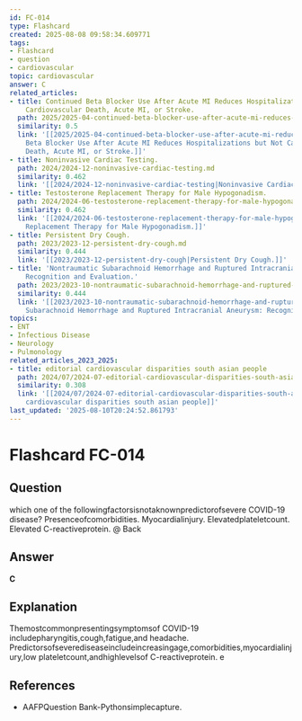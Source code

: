 ```yaml
---
id: FC-014
type: Flashcard
created: 2025-08-08 09:58:34.609771
tags:
- Flashcard
- question
- cardiovascular
topic: cardiovascular
answer: C
related_articles:
- title: Continued Beta Blocker Use After Acute MI Reduces Hospitalizations but Not
    Cardiovascular Death, Acute MI, or Stroke.
  path: 2025/2025-04-continued-beta-blocker-use-after-acute-mi-reduces-hospitaliz.md
  similarity: 0.5
  link: '[[2025/2025-04-continued-beta-blocker-use-after-acute-mi-reduces-hospitaliz|Continued
    Beta Blocker Use After Acute MI Reduces Hospitalizations but Not Cardiovascular
    Death, Acute MI, or Stroke.]]'
- title: Noninvasive Cardiac Testing.
  path: 2024/2024-12-noninvasive-cardiac-testing.md
  similarity: 0.462
  link: '[[2024/2024-12-noninvasive-cardiac-testing|Noninvasive Cardiac Testing.]]'
- title: Testosterone Replacement Therapy for Male Hypogonadism.
  path: 2024/2024-06-testosterone-replacement-therapy-for-male-hypogonadism.md
  similarity: 0.462
  link: '[[2024/2024-06-testosterone-replacement-therapy-for-male-hypogonadism|Testosterone
    Replacement Therapy for Male Hypogonadism.]]'
- title: Persistent Dry Cough.
  path: 2023/2023-12-persistent-dry-cough.md
  similarity: 0.444
  link: '[[2023/2023-12-persistent-dry-cough|Persistent Dry Cough.]]'
- title: 'Nontraumatic Subarachnoid Hemorrhage and Ruptured Intracranial Aneurysm:
    Recognition and Evaluation.'
  path: 2023/2023-10-nontraumatic-subarachnoid-hemorrhage-and-ruptured-intracrani.md
  similarity: 0.444
  link: '[[2023/2023-10-nontraumatic-subarachnoid-hemorrhage-and-ruptured-intracrani|Nontraumatic
    Subarachnoid Hemorrhage and Ruptured Intracranial Aneurysm: Recognition and Evaluation.]]'
topics:
- ENT
- Infectious Disease
- Neurology
- Pulmonology
related_articles_2023_2025:
- title: editorial cardiovascular disparities south asian people
  path: 2024/07/2024-07-editorial-cardiovascular-disparities-south-asian-people.md
  similarity: 0.308
  link: '[[2024/07/2024-07-editorial-cardiovascular-disparities-south-asian-people|editorial
    cardiovascular disparities south asian people]]'
last_updated: '2025-08-10T20:24:52.861793'
---
```


# Flashcard FC-014

## Question

which one of the followingfactorsisnotaknownpredictorofsevere COVID-19 disease? Presenceofcomorbidities. Myocardialinjury. Elevatedplateletcount. Elevated C-reactiveprotein. @ Back

## Answer

**C**

## Explanation

Themostcommonpresentingsymptomsof COVID-19 includepharyngitis,cough,fatigue,and headache. Predictorsofseverediseaseincludeincreasingage,comorbidities,myocardialinjury,low plateletcount,andhighlevelsof C-reactiveprotein. e

## References

- AAFPQuestion Bank-Pythonsimplecapture.

